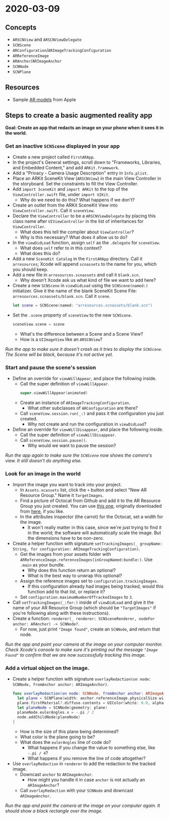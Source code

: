 # 2020-03-09

## Concepts

- `ARSCNView` and `ARSCNViewDelegate`
- `SCNScene`
- `ARConfiguration`/`ARImageTrackingConfiguration`
- `ARReferenceImage`
- `ARAnchor`/`ARImageAnchor`
- `SCNNode`
- `SCNPlane`

## Resources

- Sample [AR models](https://developer.apple.com/augmented-reality/quick-look/) from Apple

## Steps to create a basic augmented reality app

**Goal: Create an app that redacts an image on your phone when it sees it in the world.**

### Get an inactive `SCNScene` displayed in your app

- Create a new project called `FirstARApp`.
- In the project's General settings, scroll down to "Frameworks, Libraries, and Embedded Content," and add `ARKit.framework`.
- Add a "Privacy - Camera Usage Description" entry in `Info.plist`.
- Place an ARKit SceneKit View (`ARSCNView`) in the main View Controller in the storyboard. Set the constraints to fill the View Controller.
- Add `import SceneKit` and `import ARKit` to the top of the `ViewController.swift` file, under `import UIKit`.
  - Why do we need to do this? What happens if we don't?
- Create an outlet from the ARKit SceneKit View into `ViewController.swift`. Call it `sceneView`.
- Declare the `ViewController` to be a `ARSCNViewDelegate` by placing this class name after `UIViewController` in the list of inheritances for `ViewController`.
  - What does this tell the compiler about `ViewController`?
  - Why is this necessary? What does it allow us to do?
- In the `viewDidLoad` function, assign `self` as the `.delegate` for `sceneView`.
  - What does `self` refer to in this context?
  - What does this do?
- Add a new `SceneKit Catalog` in the `FirstARApp` directory. Call it `arresources`; Xcode will append `scnassets` to the name for you, which you should keep.
- Add a new file in `arresources.scnassets` and call it `blank.scn`.
  - Why doesn't Xcode ask us what kind of file we want to add here?
- Create a new `SCNScene` in `viewDidLoad` using the `SCNScene(named:)` initializer. Give it the name of the blank SceneKit Scene File: `arresources.scnassets/blank.scn`. Call it `scene`.
  ```swift
  let scene = SCNScene(named: "arresources.scnassets/blank.scn")
  ```
- Set the `.scene` property of `sceneView` to the new `SCNScene`.
  ```swift
  sceneView.scene = scene
  ```
  - What's the difference between a Scene and a Scene View?
  - How is a `UIImageView` like an `ARSCNView`?

*Run the app to make sure it doesn't crash as it tries to display the `SCNScene`. The Scene will be black, because it's not active yet.*

### Start and pause the scene's session

- Define an override for `viewWillAppear`, and place the following inside.
  - Call the super definition of `viewWillAppear`.
    ```swift
    super.viewWillAppear(animated)
    ```
  - Create an instance of `ARImageTrackingConfiguration`.
    - What other subclasses of `ARConfiguration` are there?
  - Call `sceneView.session.run(_:)` and pass it the configuration you just created.
    - Why not create and run the configuration in `viewDidLoad`?
- Define an override for `viewWillDisappear`, and place the following inside.
  - Call the super definition of `viewWillDisappear`.
  - Call `sceneView.session.pause()`.
    - Why would we want to pause the session?

*Run the app again to make sure the `SCNScene` now shows the camera's view. It still doesn't do anything else.*

### Look for an image in the world

- Import the image you want to track into your project.
	- In `Assets.xcassets` list, click the `+` button and select "New AR Resource Group." Name it `TargetImages`.
	- Find a picture of Octocat from Github and add it to the AR Resource Group you just created. You can use [this one](https://raw.githubusercontent.com/rileyjohngibbs/CASComSci_2019-2020/master/scratch_and_notes/2020-03-09%20FirstARApp/FirstARApp/octocat.png), originally downloaded from [here](https://www.pngitem.com/middle/hmRwxiR_github-octocat-hd-png-download/), if you like.
	- In the attributes inspector (the carrot) for the Octocat, set a width for the image.
	  - It won't really matter in this case, since we're just trying to find it in the world; the software will automatically scale the image. But the dimensions have to be non-zero.
- Create a helper function with signature `setTrackingImages(_ groupName: String, for configuration: ARImageTrackingConfiguration)`.
  - Get the images from your assets folder with `ARReferenceImage.referenceImages(inGroupNamed:bundle:)`. Use `.main` as your bundle.
    - Why does this function return an optional?
    - What is the best way to unwrap this optional?
  - Assign the reference images set to `configuration.trackingImages`.
    - If this configuration already had images being tracked, would this function add to that list, or replace it?
  - Set `configuration.maximumNumberOfTrackedImages` to `3`.
- Call `setTrackingImages(_:for:)` inside of `viewDidLoad` and give it the name of your AR Resource Group (which should be `"TargetImages"` if you're following along with these instructions).
- Create a function: `renderer(_ renderer: SCNSceneRenderer, nodeFor anchor: ARAnchor) -> SCNNode?`.
  - For now, just print `"Image found"`, create an `SCNNode`, and return that node.

*Run the app and point your camera at the image on your computer monitor. Check Xcode's console to make sure it's printing out the message `"Image Found"` to confirm that we are now successfully tracking this image.*

### Add a virtual object on the image.

- Create a helper function with signature `overlayRedaction(on node: SCNNode, fromAnchor anchor: ARImageAnchor)`.
  ```swift
  func overlayRedaction(on node: SCNNode, fromAnchor anchor: ARImageAnchor) {
    let plane = SCNPlane(width: anchor.referenceImage.physicalSize.width, height: anchor.referenceImage.physicalSize.height)
    plane.firstMaterial?.diffuse.contents = UIColor(white: 0.0, alpha: 1.0)
    let planeNode = SCNNode(geometry: plane)
    planeNode.eulerAngles.x = -.pi / 2
    node.addChildNode(planeNode)
  }
  ```
  - How is the size of this plane being determined?
  - What color is the plane going to be?
  - What does the `eulerAngles` line of code do?
    - What happens if you change the value to something else, like `-.pi / 4`?
    - What happens if you remove the line of code altogether?
- Use `overlayRedaction` in `renderer` to add the redaction to the tracked image.
  - Downcast `anchor` to `ARImageAnchor`.
    - How might you handle it in case `anchor` is not actually an `ARImageAnchor`?
  - Call `overlayRedaction` with your `SCNNode` and downcast `ARImageAnchor`.

*Run the app and point the camera at the image on your computer again. It should show a black rectangle over the image.*